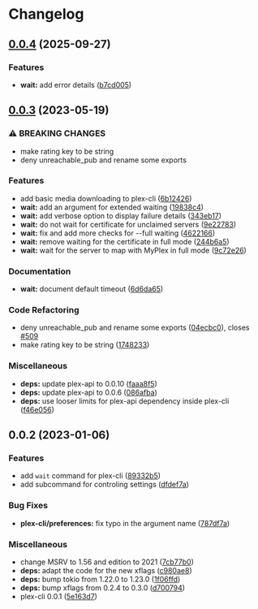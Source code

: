 # Changelog

## [0.0.4](https://github.com/andrey-yantsen/plex-api.rs/compare/plex-cli-v0.0.3...plex-cli-v0.0.4) (2025-09-27)


### Features

* **wait:** add error details ([b7cd005](https://github.com/andrey-yantsen/plex-api.rs/commit/b7cd005b6fe4cf47235b45dc8056e8a9c2b94d1f))

## [0.0.3](https://github.com/andrey-yantsen/plex-api.rs/compare/plex-cli-v0.0.2...plex-cli-v0.0.3) (2023-05-19)


### ⚠ BREAKING CHANGES

* make rating key to be string
* deny unreachable_pub and rename some exports

### Features

* add basic media downloading to plex-cli ([6b12426](https://github.com/andrey-yantsen/plex-api.rs/commit/6b124262b2212eeac262f3af10734b48bc3ad663))
* **wait:** add an argument for extended waiting ([19838c4](https://github.com/andrey-yantsen/plex-api.rs/commit/19838c4b8a5723c08bb9d8b3bbc7e53eb7594971))
* **wait:** add verbose option to display failure details ([343eb17](https://github.com/andrey-yantsen/plex-api.rs/commit/343eb179fc7f151f9cf3cc2ce21a9d337cfcfda7))
* **wait:** do not wait for certificate for unclaimed servers ([9e22783](https://github.com/andrey-yantsen/plex-api.rs/commit/9e227832a04e0e0ef2ca4b40d06f6e644b8da1dc))
* **wait:** fix and add more checks for --full waiting ([4622166](https://github.com/andrey-yantsen/plex-api.rs/commit/46221667aa314bfc8e86424a9a0d45b4d497d66d))
* **wait:** remove waiting for the certificate in full mode ([244b6a5](https://github.com/andrey-yantsen/plex-api.rs/commit/244b6a5be9e066239702249d9207095ed88923b5))
* **wait:** wait for the server to map with MyPlex in full mode ([9c72e26](https://github.com/andrey-yantsen/plex-api.rs/commit/9c72e26b3a87ec19ac9e6ef1160e03ea42224911))


### Documentation

* **wait:** document default timeout ([6d6da65](https://github.com/andrey-yantsen/plex-api.rs/commit/6d6da65a9c34409441d72c2ca4a07d3788c3e77a))


### Code Refactoring

* deny unreachable_pub and rename some exports ([04ecbc0](https://github.com/andrey-yantsen/plex-api.rs/commit/04ecbc08d1c0cb9e9f2e4be26d65900665855f16)), closes [#509](https://github.com/andrey-yantsen/plex-api.rs/issues/509)
* make rating key to be string ([1748233](https://github.com/andrey-yantsen/plex-api.rs/commit/174823354bf2c6704ced25c3ebf8f99d2c501d8d))


### Miscellaneous

* **deps:** update plex-api to 0.0.10 ([faaa8f5](https://github.com/andrey-yantsen/plex-api.rs/commit/faaa8f57396b93a800f5a12125e9b88180faf204))
* **deps:** update plex-api to 0.0.6 ([086afba](https://github.com/andrey-yantsen/plex-api.rs/commit/086afba31830640616234ea049f53c3b34f31ff4))
* **deps:** use looser limits for plex-api dependency inside plex-cli ([f46e056](https://github.com/andrey-yantsen/plex-api.rs/commit/f46e056b87cce39229859c3a0f348b3e17df8269))

## 0.0.2 (2023-01-06)


### Features

* add `wait` command for plex-cli ([89332b5](https://github.com/andrey-yantsen/plex-api.rs/commit/89332b576f2b43d3d2a1c7dc56513a6a40ec3d81))
* add subcommand for controling settings ([dfdef7a](https://github.com/andrey-yantsen/plex-api.rs/commit/dfdef7a7e4b7e543b88ee0461e45b40d5d4d23c1))


### Bug Fixes

* **plex-cli/preferences:** fix typo in the argument name ([787df7a](https://github.com/andrey-yantsen/plex-api.rs/commit/787df7ab16e51bb4285a660d1ba9c70ff62c3324))


### Miscellaneous

* change MSRV to 1.56 and edition to 2021 ([7cb77b0](https://github.com/andrey-yantsen/plex-api.rs/commit/7cb77b00befcc5265c81e76e74bc8e157a2f0ff5))
* **deps:** adapt the code for the new xflags ([c980ae8](https://github.com/andrey-yantsen/plex-api.rs/commit/c980ae86e99caf613911a64b03668e5982435c60))
* **deps:** bump tokio from 1.22.0 to 1.23.0 ([1f06ffd](https://github.com/andrey-yantsen/plex-api.rs/commit/1f06ffd6c5b0ac0f1dcd0201a4ad2383eda50d35))
* **deps:** bump xflags from 0.2.4 to 0.3.0 ([d700794](https://github.com/andrey-yantsen/plex-api.rs/commit/d700794ada5bf69a3890cc938c84a8d36d4547f9))
* plex-cli 0.0.1 ([5e163d7](https://github.com/andrey-yantsen/plex-api.rs/commit/5e163d741f9ba304658317b2f8d42679af87888d))
